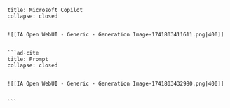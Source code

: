 ````ad-caution
title: Microsoft Copilot
collapse: closed 


![[IA Open WebUI - Generic - Generation Image-1741803411611.png|400]]


```ad-cite
title: Prompt
collapse: closed 


![[IA Open WebUI - Generic - Generation Image-1741803432980.png|400]]


```

````


